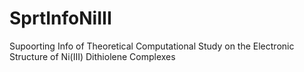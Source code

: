 # SprtInfoNiIII
Supoorting Info of Theoretical Computational Study on the Electronic Structure of Ni(III) Dithiolene Complexes
